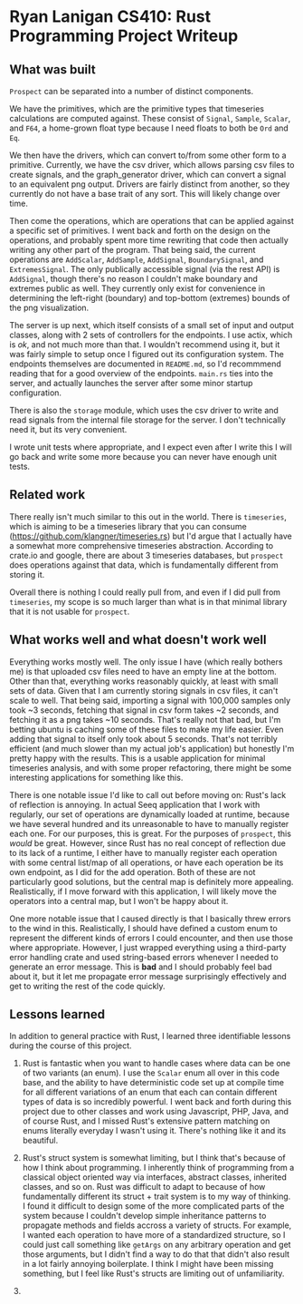 # Ryan Lanigan CS410: Rust Programming Project Writeup

## What was built

`Prospect` can be separated into a number of distinct components.

We have the primitives, which are the primitive types that timeseries calculations are computed against. These consist of `Signal`, `Sample`, `Scalar`, and `F64`, a home-grown float type because I need floats to both be `Ord` and `Eq`.

We then have the drivers, which can convert to/from some other form to a primitive. Currently, we have the csv driver, which allows parsing csv files to create signals, and the graph_generator driver, which can convert a signal to an equivalent png output. Drivers are fairly distinct from another, so they currently do not have a base trait of any sort. This will likely change over time.

Then come the operations, which are operations that can be applied against a specific set of primitives. I went back and forth on the design on the operations, and probably spent more time rewriting that code then actually writing any other part of the program. That being said, the current operations are `AddScalar`, `AddSample`, `AddSignal`, `BoundarySignal`, and `ExtremesSignal`. The only publically accessible signal (via the rest API) is `AddSignal`, though there's no reason I couldn't make boundary and extremes public as well. They currently only exist for convenience in determining the left-right (boundary) and top-bottom (extremes) bounds of the png visualization.

The server is up next, which itself consists of a small set of input and output classes, along with 2 sets of controllers for the endpoints. I use actix, which is _ok_, and not much more than that. I wouldn't recommend using it, but it was fairly simple to setup once I figured out its configuration system. The endpoints themselves are documented in `README.md`, so I'd recommmend reading that for a good overview of the endpoints. `main.rs` ties into the server, and actually launches the server after some minor startup configuration.

There is also the `storage` module, which uses the csv driver to write and read signals from the internal file storage for the server. I don't technically need it, but its very convenient.

I wrote unit tests where appropriate, and I expect even after I write this I will go back and write some more because you can never have enough unit tests.

## Related work

There really isn't much similar to this out in the world. There is `timeseries`, which is aiming to be a timeseries library that you can consume (https://github.com/klangner/timeseries.rs) but I'd argue that I actually have a somewhat more comprehensive timeseries abstraction. According to crate.io and google, there are about 3 timeseries databases, but `prospect` does operations against that data, which is fundamentally different from storing it.

Overall there is nothing I could really pull from, and even if I did pull from `timeseries`, my scope is so much larger than what is in that minimal library that it is not usable for `prospect`.

## What works well and what doesn't work well

Everything works mostly well. The only issue I have (which really bothers me) is that uploaded csv files need to have an empty line at the bottom. Other than that, everything works reasonably quickly, at least with small sets of data. Given that I am currently storing signals in csv files, it can't scale to well. That being said, importing a signal with 100,000 samples only took ~3 seconds, fetching that signal in csv form takes ~2 seconds, and fetching it as a png takes ~10 seconds. That's really not that bad, but I'm betting ubuntu is caching some of these files to make my life easier. Even adding that signal to itself only took about 5 seconds. That's not terribly efficient (and much slower than my actual job's application) but honestly I'm pretty happy with the results. This is a usable application for minimal timeseries analysis, and with some proper refactoring, there might be some interesting applications for something like this.

There is one notable issue I'd like to call out before moving on: Rust's lack of reflection is annoying. In actual Seeq application that I work with regularly, our set of operations are dynamically loaded at runtime, because we have several hundred and its unreasonable to have to manually register each one. For our purposes, this is great. For the purposes of `prospect`, this _would_ be great. However, since Rust has no real concept of reflection due to its lack of a runtime, I either have to manually register each operation with some central list/map of all operations, or have each operation be its own endpoint, as I did for the add operation. Both of these are not particularly good solutions, but the central map is definitely more appealing. Realistically, if I move forward with this application, I will likely move the operators into a central map, but I won't be happy about it.

One more notable issue that I caused directly is that I basically threw errors to the wind in this. Realistically, I should have defined a custom enum to represent the different kinds of errors I could encounter, and then use those where appropriate. However, I just wrapped everything using a third-party error handling crate and used string-based errors whenever I needed to generate an error message. This is **bad** and I should probably feel bad about it, but it let me propagate error message surprisingly effectively and get to writing the rest of the code quickly.

## Lessons learned

In addition to general practice with Rust, I learned three identifiable lessons during the course of this project.

1. Rust is fantastic when you want to handle cases where data can be one of two variants (an enum). I use the `Scalar` enum all over in this code base, and the ability to have deterministic code set up at compile time for all different variations of an enum that each can contain different types of data is so incredibly powerful. I went back and forth during this project due to other classes and work using Javascript, PHP, Java, and of course Rust, and I missed Rust's extensive pattern matching on enums literally everyday I wasn't using it. There's nothing like it and its beautiful.

2. Rust's struct system is somewhat limiting, but I think that's because of how I think about programming. I inherently think of programming from a classical object oriented way via interfaces, abstract classes, inherited classes, and so on. Rust was difficult to adapt to because of how fundamentally different its struct + trait system is to my way of thinking. I found it difficult to design some of the more complicated parts of the system because I couldn't develop simple inheritance patterns to propagate methods and fields accross a variety of structs. For example, I wanted each operation to have more of a standardized structure, so I could just call something like `getArgs` on any arbitrary operation and get those arguments, but I didn't find a way to do that that didn't also result in a lot fairly annoying boilerplate. I think I might have been missing something, but I feel like Rust's structs are limiting out of unfamiliarity.

3.
